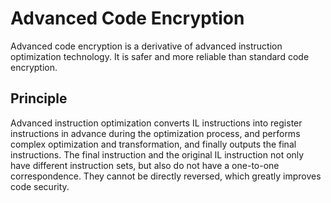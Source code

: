 # Advanced Code Encryption

Advanced code encryption is a derivative of advanced instruction optimization technology. It is safer and more reliable than standard code encryption.

## Principle

Advanced instruction optimization converts IL instructions into register instructions in advance during the optimization process, and performs complex optimization and transformation, and finally outputs the final instructions.
The final instruction and the original IL instruction not only have different instruction sets, but also do not have a one-to-one correspondence. They cannot be directly reversed, which greatly improves code security.